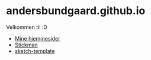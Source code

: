 # andersbundgaard.github.io
Velkommen til :D
 
- [Mine hjemmesider](website/)
- [Stickman](stickman/)
- [sketch-template](sketch-template/)
